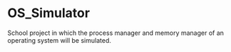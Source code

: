 # OS_Simulator
School project in which the process manager and memory manager of an operating system will be simulated.
